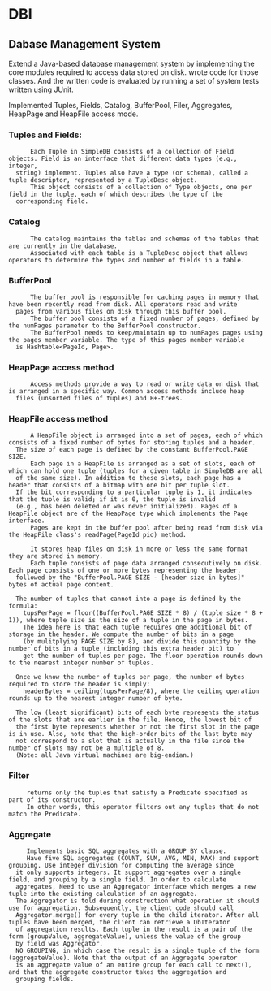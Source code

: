 # DBI

## Dabase Management System

Extend a Java-based database management system by implementing the core modules required to access data stored on disk. 
wrote code for those classes. And the written code is evaluated by running a set of system tests written using JUnit.

Implemented Tuples, Fields, Catalog, BufferPool, Filer, Aggregates, HeapPage and HeapFile access mode.

### Tuples and Fields: 
          Each Tuple in SimpleDB consists of a collection of Field objects. Field is an interface that different data types (e.g., integer, 
      string) implement. Tuples also have a type (or schema), called a tuple descriptor, represented by a TupleDesc object. 
          This object consists of a collection of Type objects, one per field in the tuple, each of which describes the type of the 
      corresponding field.

### Catalog
          The catalog maintains the tables and schemas of the tables that are currently in the database. 
          Associated with each table is a TupleDesc object that allows operators to determine the types and number of fields in a table.

### BufferPool
          The buffer pool is responsible for caching pages in memory that have been recently read from disk. All operators read and write 
      pages from various files on disk through this buffer pool.
          The buffer pool consists of a fixed number of pages, defined by the numPages parameter to the BufferPool constructor. 
          The BufferPool needs to keep/maintain up to numPages pages using the pages member variable. The type of this pages member variable 
      is Hashtable<PageId, Page>. 

### HeapPage access method
          Access methods provide a way to read or write data on disk that is arranged in a specific way. Common access methods include heap 
      files (unsorted files of tuples) and B+-trees.

### HeapFile access method
          A HeapFile object is arranged into a set of pages, each of which consists of a fixed number of bytes for storing tuples and a header. 
      The size of each page is defined by the constant BufferPool.PAGE SIZE. 
          Each page in a HeapFile is arranged as a set of slots, each of which can hold one tuple (tuples for a given table in SimpleDB are all 
      of the same size). In addition to these slots, each page has a header that consists of a bitmap with one bit per tuple slot. 
      If the bit corresponding to a particular tuple is 1, it indicates that the tuple is valid; if it is 0, the tuple is invalid 
      (e.g., has been deleted or was never initialized). Pages of a HeapFile object are of the HeapPage type which implements the Page interface. 
          Pages are kept in the buffer pool after being read from disk via the HeapFile class's readPage(PageId pid) method.

          It stores heap files on disk in more or less the same format they are stored in memory.
          Each tuple consists of page data arranged consecutively on disk. Each page consists of one or more bytes representing the header, 
      followed by the "BufferPool.PAGE SIZE - [header size in bytes]" bytes of actual page content. 

      The number of tuples that cannot into a page is defined by the formula:
        tupsPerPage = floor((BufferPool.PAGE SIZE * 8) / (tuple size * 8 + 1)), where tuple size is the size of a tuple in the page in bytes. 
        The idea here is that each tuple requires one additional bit of storage in the header. We compute the number of bits in a page 
        (by mulitplying PAGE SIZE by 8), and divide this quantity by the number of bits in a tuple (including this extra header bit) to
        get the number of tuples per page. The floor operation rounds down to the nearest integer number of tuples.

      Once we know the number of tuples per page, the number of bytes required to store the header is simply: 
        headerBytes = ceiling(tupsPerPage/8), where the ceiling operation rounds up to the nearest integer number of byte.

      The low (least significant) bits of each byte represents the status of the slots that are earlier in the file. Hence, the lowest bit of 
      the first byte represents whether or not the first slot in the page is in use. Also, note that the high-order bits of the last byte may 
      not correspond to a slot that is actually in the file since the number of slots may not be a multiple of 8. 
      (Note: all Java virtual machines are big-endian.)
      
### Filter
         returns only the tuples that satisfy a Predicate specified as part of its constructor.
         In other words, this operator filters out any tuples that do not match the Predicate.

### Aggregate
         Implements basic SQL aggregates with a GROUP BY clause.
         Have five SQL aggregates (COUNT, SUM, AVG, MIN, MAX) and support grouping. Use integer division for computing the average since 
      it only supports integers. It support aggregates over a single field, and grouping by a single field. In order to calculate
      aggregates, Need to use an Aggregator interface which merges a new tuple into the existing calculation of an aggregate. 
      The Aggregator is told during construction what operation it should use for aggregation. Subsequently, the client code should call 
      Aggregator.merge() for every tuple in the child iterator. After all tuples have been merged, the client can retrieve a DbIterator 
      of aggregation results. Each tuple in the result is a pair of the form (groupValue, aggregateValue), unless the value of the group 
      by field was Aggregator.
      NO GROUPING, in which case the result is a single tuple of the form (aggregateValue). Note that the output of an Aggregate operator 
      is an aggregate value of an entire group for each call to next(), and that the aggregate constructor takes the aggregation and 
      grouping fields.
